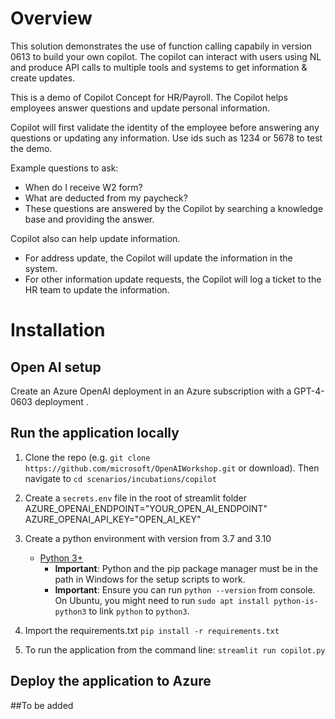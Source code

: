 # Overview
This solution demonstrates the use of function calling capabily in version 0613 to build your own copilot.
The copilot can interact with users using NL and produce API calls to multiple tools and systems to get information & create updates.

This is a demo of Copilot Concept for HR/Payroll. The Copilot helps employees answer questions and update personal information.

Copilot will first validate the identity of the employee before answering any questions or updating any information. Use ids such as 1234 or 5678 to test the demo.

Example questions to ask:

- When do I receive W2 form?
- What are deducted from my paycheck?
- These questions are answered by the Copilot by searching a knowledge base and providing the answer.

Copilot also can help update information.

- For address update, the Copilot will update the information in the system.
- For other information update requests, the Copilot will log a ticket to the HR team to update the information.

# Installation 
## Open AI setup
Create an Azure OpenAI deployment in an Azure subscription with a GPT-4-0603 deployment .
## Run the application locally
1. Clone the repo (e.g. ```git clone https://github.com/microsoft/OpenAIWorkshop.git``` or download). Then navigate to ```cd scenarios/incubations/copilot```
2. Create a `secrets.env` file in the root of streamlit folder
    AZURE_OPENAI_ENDPOINT="YOUR_OPEN_AI_ENDPOINT"
    AZURE_OPENAI_API_KEY="OPEN_AI_KEY"

3. Create a python environment with version from 3.7 and 3.10
    - [Python 3+](https://www.python.org/downloads/)
        - **Important**: Python and the pip package manager must be in the path in Windows for the setup scripts to work.
        - **Important**: Ensure you can run `python --version` from console. On Ubuntu, you might need to run `sudo apt install python-is-python3` to link `python` to `python3`. 
4. Import the requirements.txt `pip install -r requirements.txt`
5. To run the application from the command line: `streamlit run copilot.py`
## Deploy the application to Azure 
##To be added



